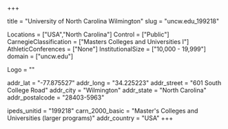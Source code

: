 
+++

title = "University of North Carolina Wilmington"
slug = "uncw.edu_199218"

Locations = ["USA","North Carolina"]
Control = ["Public"]
CarnegieClassification = ["Masters Colleges and Universities I"]
AthleticConferences = ["None"]
InstitutionalSize = ["10,000 - 19,999"]
domain = ["uncw.edu"]

Logo = ""

addr_lat = "-77.875527"
addr_long = "34.225223"
addr_street = "601 South College Road"
addr_city = "Wilmington"
addr_state = "North Carolina"
addr_postalcode = "28403-5963"

ipeds_unitid = "199218"
carn_2000_basic = "Master's Colleges and Universities (larger programs)"
addr_country = "USA"
+++
    
